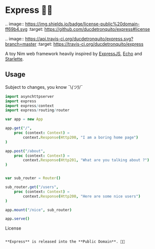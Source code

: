 
# Express 🚀🌘

.. image:: https://img.shields.io/badge/license-public%20domain-ff69b4.svg
    :target: https://github.com/ducdetronquito/express#license

.. image:: https://api.travis-ci.org/ducdetronquito/express.svg?branch=master
     :target: https://travis-ci.org/ducdetronquito/express


A toy Nim web framework heavily inspired by [ExpressJS](https://expressjs.com/), [Echo](https://github.com/labstack/echo) and [Starlette](https://github.com/encode/starlette).


## Usage

Subject to changes, you know ¯\\_(ツ)_/¯

```nim
import asynchttpserver
import express
import express/context
import express/routing/router

var app = new App

app.get("/",
    proc (context: Context) =
        context.Response(Http200, "I am a boring home page")
)

app.post("/about",
    proc (context: Context) =
        context.Response(Http201, "What are you talking about ?")
)


var sub_router = Router()

sub_router.get("/users",
    proc (context: Context) =
        context.Response(Http200, "Here are some nice users")
)

app.mount("/nice", sub_router)

app.serve()
```


License
~~~~~~~

**Express** is released into the **Public Domain**. 🎉🍻
